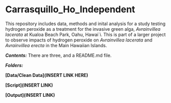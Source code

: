 # Carrasquillo_Ho_Independent

This repository includes data, methods and inital analysis for a study testing hydrogen peroxide as a treatment for the invasive green alga, _Avrainvillea lacerata_ at Kualoa Beach Park, Oahu, Hawai`i. This is part of a larger project to observe impacts of hydrogen peroxide on _Avrainvillea lacerata_ and _Avrainvillea erecta_ in the Main Hawaiian Islands. 



***Contents:*** There are three, and a README.md file. 

***Folders:***

**[Data/Clean Data](INSERT LINK HERE)**

**[Script](INSERT LINK)**

**[Output](INSERT LINK)**

